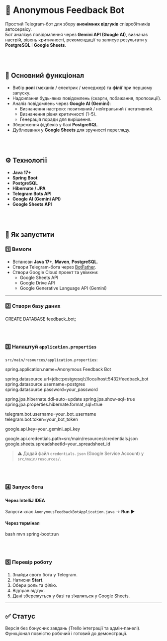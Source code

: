 # 🤖 Anonymous Feedback Bot

Простий Telegram-бот для збору **анонімних відгуків** співробітників автосервісу.  
Бот аналізує повідомлення через **Gemini API (Google AI)**, визначає настрій, рівень критичності, рекомендації та записує результати у **PostgreSQL** і **Google Sheets**.


<br><br>

## 🧩 Основний функціонал

- Вибір **ролі** (механік / електрик / менеджер) та **філії** при першому запуску.
- Надсилання будь-яких повідомлень (скарги, побажання, пропозиції).
- Аналіз повідомлень через **Google AI (Gemini)**:
  - Визначення настрою: позитивний / нейтральний / негативний.
  - Визначення рівня критичності (1–5).
  - Генерація поради для вирішення.
- Збереження фідбеків у базі **PostgreSQL**.
- Дублювання у **Google Sheets** для зручності перегляду.


<br><br>

## ⚙️ Технології

- **Java 17+**
- **Spring Boot**
- **PostgreSQL**
- **Hibernate / JPA**
- **Telegram Bots API**
- **Google AI (Gemini API)**
- **Google Sheets API**


<br><br>

## 🚀 Як запустити

### 1️⃣ Вимоги
- Встанови **Java 17+**, **Maven**, **PostgreSQL**.
- Створи Telegram-бота через [BotFather](https://t.me/BotFather).
- Створи Google Cloud проект та увімкни:
  - Google Sheets API  
  - Google Drive API  
  - Google Generative Language API (Gemini)

---

### 2️⃣ Створи базу даних

CREATE DATABASE feedback_bot;


<br><br>

### 3️⃣ Налаштуй `application.properties`

`src/main/resources/application.properties`:


spring.application.name=Anonymous Feedback Bot

spring.datasource.url=jdbc:postgresql://localhost:5432/feedback_bot
spring.datasource.username=postgres
spring.datasource.password=your_password

spring.jpa.hibernate.ddl-auto=update
spring.jpa.show-sql=true
spring.jpa.properties.hibernate.format_sql=true

telegram.bot.username=your_bot_username
telegram.bot.token=your_bot_token

google.api.key=your_gemini_api_key

google.api.credentials.path=src/main/resources/credentials.json
google.sheets.spreadsheetId=your_spreadsheet_id


> ⚠️ Додай файл `credentials.json` (Google Service Account) у `src/main/resources/`.


<br><br>

### 4️⃣ Запуск бота

#### Через IntelliJ IDEA

Запусти клас
`AnonymousFeedbackBotApplication.java` → **Run** ▶️

#### Через термінал

bash
mvn spring-boot:run


<br><br>

### 5️⃣ Перевір роботу

1. Знайди свого бота у Telegram.
2. Натисни **Start**.
3. Обери роль та філію.
4. Відправ відгук.
5. Дані збережуться у базі та з’являться у Google Sheets.

---

## ✅ Статус

Версія без бонусних завдань (Trello інтеграції та адмін-панелі).
Функціонал повністю робочий і готовий до демонстрації.
